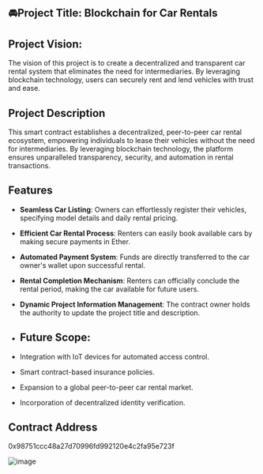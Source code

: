 ## 🚘Project Title: Blockchain for Car Rentals

## Project Vision:
The vision of this project is to create a decentralized and transparent car rental system that eliminates the need for intermediaries. By leveraging blockchain technology, users can securely rent and lend vehicles with trust and ease.


## Project Description
This smart contract establishes a decentralized, peer-to-peer car rental ecosystem, empowering individuals to lease their vehicles without the need for intermediaries. By leveraging blockchain technology, the platform ensures unparalleled transparency, security, and automation in rental transactions.

## Features
- **Seamless Car Listing**: Owners can effortlessly register their vehicles, specifying model details and daily rental pricing.
- **Efficient Car Rental Process**: Renters can easily book available cars by making secure payments in Ether.
- **Automated Payment System**: Funds are directly transferred to the car owner's wallet upon successful rental.
- **Rental Completion Mechanism**: Renters can officially conclude the rental period, making the car available for future users.
- **Dynamic Project Information Management**: The contract owner holds the authority to update the project title and description.

- ## Future Scope:
- Integration with IoT devices for automated access control.
- Smart contract-based insurance policies.
- Expansion to a global peer-to-peer car rental market.
- Incorporation of decentralized identity verification.

## Contract Address
0x98751ccc48a27d70996fd992120e4c2fa95e723f

![image](https://github.com/user-attachments/assets/e88ecb04-8a51-40d2-8787-a663ad7414f8)




